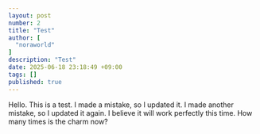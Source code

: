 ```yaml
---
layout: post
number: 2
title: "Test"
author: [
  "noraworld"
]
description: "Test"
date: 2025-06-18 23:18:49 +09:00
tags: []
published: true
---
```


Hello. This is a test. I made a mistake, so I updated it. I made another mistake, so I updated it again. I believe it will work perfectly this time. How many times is the charm now?